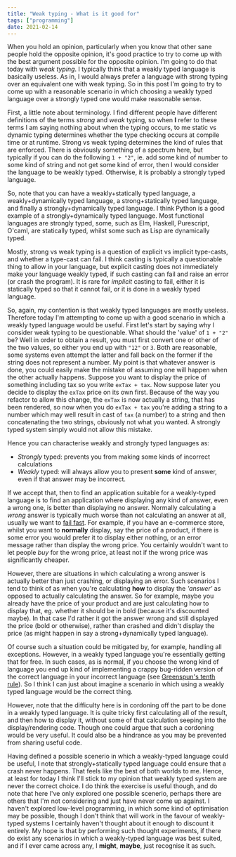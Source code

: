 ```yaml
---
title: "Weak typing - What is it good for"
tags: ["programming"]
date: 2021-02-14
---
```



When you hold an opinion, particularly when you know that other sane people hold the opposite opinion, it's good practice to try to come up with the best argument possible for the opposite opinion. I'm going to do that today with *weak typing*. I typically think that a weakly typed language is basically useless. As in, I would always prefer a language with strong typing over an equivalent one with weak typing. So in this post I'm going to try to come up with a reasonable scenario in which choosing a weakly typed language over a strongly typed one would make reasonable sense.

First, a little note about terminology. I find different people have different definitions of the terms *strong* and *weak* typing, so when **I** refer to these terms I am saying nothing about when the typing occurs, to me static vs dynamic typing determines whether the type checking occurs at compile time or at runtime. Strong vs weak typing determines the kind of rules that are enforced. There is obviously something of a spectrum here, but typically if you can do the following `1 + "2"`, ie. add some kind of number to some kind of string and not get some kind of error, then I would consider the language to be weakly typed. Otherwise, it is probably a strongly typed language.

So, note that you can have a weakly+statically typed language, a weakly+dynamically typed language, a strong+statically typed language, and finally a strongly+dynamically typed language. I think Python is a good example of a strongly+dynamically typed language. Most functional languages are strongly typed, some, such as Elm, Haskell, Purescript, O'caml, are statically typed, whilst some such as Lisp are dynamically typed.

Mostly, strong vs weak typing is a question of explicit vs implicit type-casts, and whether a type-cast can fail. I think casting is typically a questionable thing to allow in your language, but explicit casting does not immediately make your language weakly typed, if such casting can fail and raise an error (or crash the program). It is rare for *implicit* casting to fail, either it is statically typed so that it cannot fail, or it is done in a weakly typed language.

So, again, my contention is that weakly typed languages are mostly useless. Therefore today I'm attempting to come up with a good scenario in which a weakly typed language would be useful. First let's start by saying why I consider weak typing to be questionable. What should the 'value' of `1 + "2"` be? Well in order to obtain a result, you must first convert one or other of the two values, so either you end up with `"12"` or `3`. Both are reasonable, some systems even attempt the latter and fall back on the former if the string does not represent a number. My point is that whatever answer is done, you could easily make the mistake of assuming one will happen when the other actually happens. Suppose you want to display the price of something including tax so you write `exTax + tax`. Now suppose later you decide to display the `exTax` price on its own first. Because of the way you refactor to allow this change, the `exTax` is now actually a string, that has been rendered, so now when you do `exTax + tax` you're adding a string to a number which may well result in cast of `tax` (a number) to a string and then concatenating the two strings, obviously not what you wanted. A strongly typed system simply would not allow this mistake.

Hence you can characterise weakly and strongly typed languages as:
* *Strongly* typed: prevents you from making some kinds of incorrect calculations
* *Weakly* typed: will always allow you to present **some** kind of answer, even if that answer may be incorrect.

If we accept that, then to find an application suitable for a weakly-typed language is to find an application where displaying any kind of answer, even a wrong one, is better than displaying no answer. Normally calculating a *wrong* answer is typically much worse than not calculating an answer at all, usually we want to [fail fast](https://wiki.c2.com/?FailFast). For example, if you have an e-commerce store, whilst you want to **normally** display, say the price of a product, if there is some error you would prefer it to display either nothing, or an error message rather than display the wrong price. You certainly wouldn't want to let people *buy* for the wrong price, at least not if the wrong price was significantly cheaper.

However, there are situations in which calculating a wrong answer is actually better than just crashing, or displaying an error. Such scenarios I tend to think of as when you're calculating **how** to display the *'answer'* as opposed to actually calculating the answer. So for example, maybe you already have the price of your product and are just calculating how to display that, eg. whether it should be in bold (because it's discounted maybe). In that case I'd rather it got the answer wrong and still displayed the price (bold or otherwise), rather than crashed and didn't display the price (as might happen in say a strong+dynamically typed language).

Of course such a situation could be mitigated by, for example, handling all exceptions. However, in a weakly typed language you're essentially getting that for free. In such cases, as is normal, if you choose the wrong kind of language you end up kind of implementing a crappy bug-ridden version of the correct language in your incorrect language (see [Greenspun's tenth rule](https://en.wikipedia.org/wiki/Greenspun%27s_tenth_rule)). So I think I can just about imagine a scenario in which using a weakly typed language would be the correct thing.

However, note that the difficulty here is in cordoning off the part to be done in a weakly typed language. It is quite tricky first calculating all of the result, and then how to display it, without some  of that calculation seeping into the display/rendering code. Though one could argue that such a cordoning would be very useful. It could also be a hindrance as you may be prevented from sharing useful code.

Having defined a possible scenerio in which a weakly-typed language could be useful, I note that strongly+statically typed language could ensure that a crash never happens. That feels like the best of both worlds to me.  Hence, at least for today I think I'll stick to my opinion that weakly typed system are never the correct choice. I do think the exercise is useful though, and do note that here I've only explored one possible scenerio, perhaps there are others that I'm not considering and just have never come up against. I haven't explored low-level programming, in which some kind of optimisation may be possible, though I don't think that will work in the favour of weakly-typed systems I certainly haven't thought about it enough to discount it entirely. My hope is that by performing such thought experiments, if there do exist any scenarios in which a weakly-typed language was best suited, and if I ever came across any, I **might**, **maybe**, just recognise it as such.

